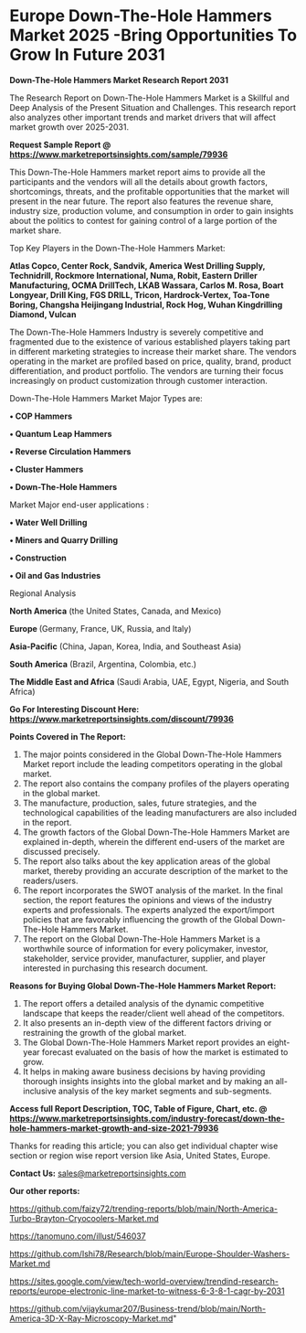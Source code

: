 # Europe Down-The-Hole Hammers Market 2025 -Bring Opportunities To Grow In Future 2031

<strong>Down-The-Hole Hammers Market Research Report 2031</strong>

The Research Report on Down-The-Hole Hammers Market is a Skillful and Deep Analysis of the Present Situation and Challenges. This research report also analyzes other important trends and market drivers that will affect market growth over 2025-2031.

<strong>Request Sample Report @ <a href=https://www.marketreportsinsights.com/sample/79936>https://www.marketreportsinsights.com/sample/79936</a></strong>

This Down-The-Hole Hammers market report aims to provide all the participants and the vendors will all the details about growth factors, shortcomings, threats, and the profitable opportunities that the market will present in the near future. The report also features the revenue share, industry size, production volume, and consumption in order to gain insights about the politics to contest for gaining control of a large portion of the market share.

Top Key Players in the Down-The-Hole Hammers Market:

<strong>Atlas Copco, Center Rock, Sandvik, America West Drilling Supply, Technidrill, Rockmore International, Numa, Robit, Eastern Driller Manufacturing, OCMA DrillTech, LKAB Wassara, Carlos M. Rosa, Boart Longyear, Drill King, FGS DRILL, Tricon, Hardrock-Vertex, Toa-Tone Boring, Changsha Heijingang Industrial, Rock Hog, Wuhan Kingdrilling Diamond, Vulcan</strong>

The Down-The-Hole Hammers Industry is severely competitive and fragmented due to the existence of various established players taking part in different marketing strategies to increase their market share. The vendors operating in the market are profiled based on price, quality, brand, product differentiation, and product portfolio. The vendors are turning their focus increasingly on product customization through customer interaction.

Down-The-Hole Hammers Market Major Types are:

<strong>• COP Hammers

• Quantum Leap Hammers

• Reverse Circulation Hammers

• Cluster Hammers

• Down-The-Hole Hammers</strong>

Market Major end-user applications :

<strong>• Water Well Drilling

• Miners and Quarry Drilling

• Construction

• Oil and Gas Industries</strong>

Regional Analysis

</u><strong><b>North America</b></strong> (the United States, Canada, and Mexico)

<strong><b>Europe </b></strong>(Germany, France, UK, Russia, and Italy)

<strong><b>Asia-Pacific</b></strong> (China, Japan, Korea, India, and Southeast Asia)

<strong><b>South America</b></strong> (Brazil, Argentina, Colombia, etc.)

<strong><b>The Middle East and Africa</b></strong> (Saudi Arabia, UAE, Egypt, Nigeria, and South Africa)

<strong>Go For Interesting Discount Here: <a href=https://www.marketreportsinsights.com/discount/79936>https://www.marketreportsinsights.com/discount/79936</a></strong>

<strong>Points Covered in The Report:</strong>
<ol>
  <li>The major points considered in the Global Down-The-Hole Hammers Market report include the leading competitors operating in the global market.</li>
  <li>The report also contains the company profiles of the players operating in the global market.</li>
  <li>The manufacture, production, sales, future strategies, and the technological capabilities of the leading manufacturers are also included in the report.</li>
  <li>The growth factors of the Global Down-The-Hole Hammers Market are explained in-depth, wherein the different end-users of the market are discussed precisely.</li>
  <li>The report also talks about the key application areas of the global market, thereby providing an accurate description of the market to the readers/users.</li>
  <li>The report incorporates the SWOT analysis of the market. In the final section, the report features the opinions and views of the industry experts and professionals. The experts analyzed the export/import policies that are favorably influencing the growth of the Global Down-The-Hole Hammers Market.</li>
  <li>The report on the Global Down-The-Hole Hammers Market is a worthwhile source of information for every policymaker, investor, stakeholder, service provider, manufacturer, supplier, and player interested in purchasing this research document.</li>
</ol>
<strong>Reasons for Buying Global Down-The-Hole Hammers Market Report:</strong>

<ol>
  <li>The report offers a detailed analysis of the dynamic competitive landscape that keeps the reader/client well ahead of the competitors.</li>
  <li>It also presents an in-depth view of the different factors driving or restraining the growth of the global market.</li>
  <li>The Global Down-The-Hole Hammers Market report provides an eight-year forecast evaluated on the basis of how the market is estimated to grow.</li>
  <li>It helps in making aware business decisions by having providing thorough insights insights into the global market and by making an all-inclusive analysis of the key market segments and sub-segments.</li>
</ol>
<strong>Access full Report Description, TOC, Table of Figure, Chart, etc. @ <a href=https://www.marketreportsinsights.com/industry-forecast/down-the-hole-hammers-market-growth-and-size-2021-79936>https://www.marketreportsinsights.com/industry-forecast/down-the-hole-hammers-market-growth-and-size-2021-79936</a></strong>


Thanks for reading this article; you can also get individual chapter wise section or region wise report version like Asia, United States, Europe.

<strong>Contact Us:</strong>
sales@marketreportsinsights.com

<strong>Our other reports:</strong>

<a href=https://github.com/faizy72/trending-reports/blob/main/North-America-Turbo-Brayton-Cryocoolers-Market.md>https://github.com/faizy72/trending-reports/blob/main/North-America-Turbo-Brayton-Cryocoolers-Market.md</a>

<a href=https://tanomuno.com/illust/546037>https://tanomuno.com/illust/546037</a>

<a href=https://github.com/Ishi78/Research/blob/main/Europe-Shoulder-Washers-Market.md>https://github.com/Ishi78/Research/blob/main/Europe-Shoulder-Washers-Market.md</a>

<a href=https://sites.google.com/view/tech-world-overview/trendind-research-reports/europe-electronic-line-market-to-witness-6-3-8-1-cagr-by-2031>https://sites.google.com/view/tech-world-overview/trendind-research-reports/europe-electronic-line-market-to-witness-6-3-8-1-cagr-by-2031</a>

<a href=https://github.com/vijaykumar207/Business-trend/blob/main/North-America-3D-X-Ray-Microscopy-Market.md>https://github.com/vijaykumar207/Business-trend/blob/main/North-America-3D-X-Ray-Microscopy-Market.md</a>"

